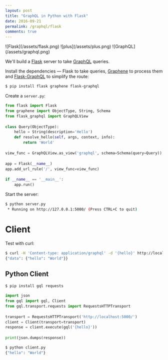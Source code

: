 ```yaml
---
layout: post
title: "GraphQL in Python with Flask"
date: 2016-09-21
permalink: /graphql/flask
comments: true
---
```

<div class="wide-logos" markdown="1">
![Flask](/assets/flask.png)
![plus](/assets/plus.png)
![GraphQL](/assets/graphql.png)
</div>

We'll build a [Flask](http://flask.pocoo.org/) server to take
[GraphQL](http://graphql.org/) queries.

Install the dependencies — Flask to take queries,
[Graphene](http://graphene-python.org/) to process them and
[Flask-GraphQL](https://github.com/graphql-python/flask-graphql) to simplify
the route:

```sh
$ pip install flask graphene flask-graphql
```
Create a `server.py`:

```python
from flask import Flask
from graphene import ObjectType, String, Schema
from flask_graphql import GraphQLView

class Query(ObjectType):
    hello = String(description='Hello')
    def resolve_hello(self, args, context, info):
        return 'World'

view_func = GraphQLView.as_view('graphql', schema=Schema(query=Query))

app = Flask(__name__)
app.add_url_rule('/', view_func=view_func)

if __name__ == '__main__':
    app.run()
```
Start the server:

```sh
$ python server.py
 * Running on http://127.0.0.1:5000/ (Press CTRL+C to quit)
```

Client
======
Test with curl:

```sh
$ curl -H 'Content-type: application/graphql' -d '{hello}' http://localhost:5000/
{"data": {"hello": "World"}}
```

Python Client
-------------
```sh
$ pip install gql requests
```
```python
import json
from gql import gql, Client
from gql.transport.requests import RequestsHTTPTransport

transport = RequestsHTTPTransport('http://localhost:5000/')
client = Client(transport=transport)
response = client.execute(gql('{hello}'))

print(json.dumps(response))
```
```sh
$ python client.py
{"hello": "World"}
```
